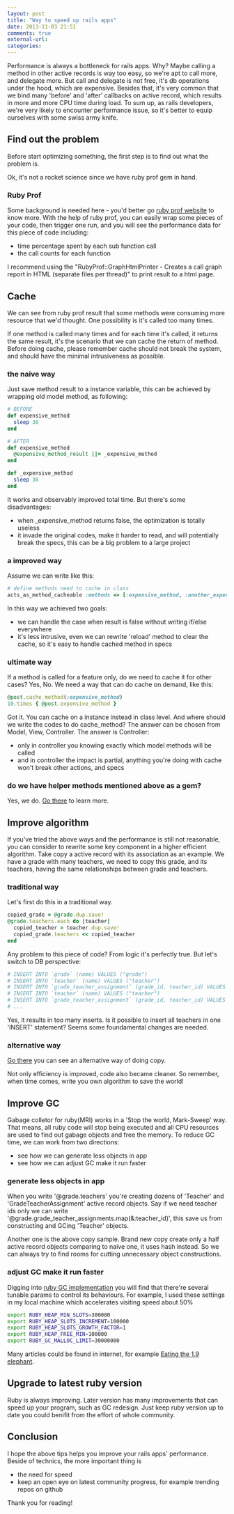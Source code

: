 ```yaml
---
layout: post
title: "Way to speed up rails apps"
date: 2013-11-03 21:51
comments: true
external-url:
categories:
---
```


Performance is always a bottleneck for rails apps.
Why?
Maybe calling a method in other active records is way too easy, so we're apt to call more, and delegate more.
But call and delegate is not free, it's db operations under the hood, which are expensive.
Besides that, it's very common that we bind many 'before' and 'after' callbacks on active record, which results in more and more CPU time during load.
To sum up, as rails developers, we're very likely to encounter performance issue, so it's better to equip ourselves with some swiss army knife.

## Find out the problem

Before start optimizing something, the first step is to find out what the problem is.

Ok, it's not a rocket science since we have ruby prof gem in hand.

### Ruby Prof

Some background is needed here - you'd better go [ruby prof website](https://github.com/ruby-prof/ruby-prof) to know more.
With the help of ruby prof, you can easily wrap some pieces of your code, then trigger one run, and you will see the performance data for this piece of code including:
- time percentage spent by each sub function call
- the call counts for each function

I recommend using the "RubyProf::GraphHtmlPrinter - Creates a call graph report in HTML (separate files per thread)" to print result to a html page.

## Cache

We can see from ruby prof result that some methods were consuming more resource that we'd thought.
One possibility is it's called too many times.

If one method is called many times and for each time it's called, it returns the same result, it's the scenario that we can cache the return of method.
Before doing cache, please remember cache should not break the system, and should have the minimal intrusiveness as possible.

### the naive way

Just save method result to a instance variable, this can be achieved by wrapping old model method, as following:

```ruby
# BEFORE
def expensive_method
  sleep 30
end

# AFTER
def expensive_method
  @expensive_method_result ||= _expensive_method
end

def _expensive_method
  sleep 30
end
```

It works and observably improved total time. But there's some disadvantages:
- when _expensive_method returns false, the optimization is totally useless
- it invade the original codes, make it harder to read, and will potentially break the specs, this can be a big problem to a large project

### a improved way

Assume we can write like this:

```ruby
# define methods need to cache in class
acts_as_method_cacheable :methods => [:expensive_method, :another_expensive_method]
```

In this way we achieved two goals:
- we can handle the case when result is false without writing if/else everywhere
- it's less intrusive, even we can rewrite 'reload' method to clear the cache, so it's easy to handle cached method in specs

### ultimate way

If a method is called for a feature only, do we need to cache it for other cases?
Yes, No. We need a way that can do cache on demand, like this:

```ruby
@post.cache_method(:expensive_method)
10.times { @post.expensive_method }
```

Got it. You can cache on a instance instead in class level.
And where should we write the codes to do cache_method? The answer can be chosen from Model, View, Controller.
The answer is Controller:
- only in controller you knowing exactly which model methods will be called
- and in controller the impact is partial, anything you're doing with cache won't break other actions, and specs

### do we have helper methods mentioned above as a gem?

Yes, we do. [Go there](https://github.com/bencao/acts_as_method_cacheable) to learn more.

## Improve algorithm

If you've tried the above ways and the performance is still not reasonable, you can consider to rewrite some key component in a higher efficient algorithm.
Take copy a active record with its association as an example.
We have a grade with many teachers, we need to copy this grade, and its teachers, having the same relationships between grade and teachers.

### traditional way

Let's first do this in a traditional way.

```ruby
copied_grade = @grade.dup.save!
@grade.teachers.each do |teacher|
  copied_teacher = teacher.dup.save!
  copied_grade.teachers << copied_teacher
end
```

Any problem to this piece of code? From logic it's perfectly true.
But let's switch to DB perspective:

```ruby
# INSERT INTO `grade` (name) VALUES ("grade")
# INSERT INTO `teacher` (name) VALUES ("teacher")
# INSERT INTO `grade_teacher_assignment` (grade_id, teacher_id) VALUES (10, 13)
# INSERT INTO `teacher` (name) VALUES ("teacher")
# INSERT INTO `grade_teacher_assignment` (grade_id, teacher_id) VALUES (10, 13)
# ...
```

Yes, it results in too many inserts. Is it possible to insert all teachers in one 'INSERT' statement?
Seems some foundamental changes are needed.

### alternative way

[Go there](https://github.com/bencao/acts_as_brand_new_copy) you can see an alternative way of doing copy.

Not only efficiency is improved, code also became cleaner.
So remember, when time comes, write you own algorithm to save the world!

## Improve GC

Gabage colletor for ruby(MRI) works in a 'Stop the world, Mark-Sweep' way.
That means, all ruby code will stop being executed and all CPU resources are used to find out gabage objects and free the memory.
To reduce GC time, we can work from two directions:
- see how we can generate less objects in app
- see how we can adjust GC make it run faster

### generate less objects in app

When you write '@grade.teachers' you're creating dozens of 'Teacher' and 'GradeTeacherAssignment' active record objects.
Say if we need teacher ids only we can write '@grade.grade_teacher_assignments.map(&:teacher_id)', this save us from constructing and GCing 'Teacher' objects.

Another one is the above copy sample. Brand new copy create only a half active record objects comparing to naive one, it uses hash instead.
So we can always try to find rooms for cutting unnecessary object constructions.

### adjust GC make it run faster

Digging into [ruby GC implementation](https://github.com/ruby/ruby/blob/trunk/gc.c) you will find that there're several tunable params to control its behaviours.
For example, I used these settings in my local machine which accelerates visiting speed about 50%
```bash
export RUBY_HEAP_MIN_SLOTS=300000
export RUBY_HEAP_SLOTS_INCREMENT=100000
export RUBY_HEAP_SLOTS_GROWTH_FACTOR=1
export RUBY_HEAP_FREE_MIN=100000
export RUBY_GC_MALLOC_LIMIT=30000000
```

Many articles could be found in internet, for example [Eating the 1.9 elephant](http://blog.newrelic.com/2012/10/23/eating-the-1-9-elephant/).

## Upgrade to latest ruby version

Ruby is always improving. Later version has many improvements that can speed up your program, such as GC redesign.
Just keep ruby version up to date you could benifit from the effort of whole community.

## Conclusion

I hope the above tips helps you improve your rails apps' performance.
Beside of technics, the more important thing is
- the need for speed
- keep an open eye on latest community progress, for example trending repos on github

Thank you for reading!
